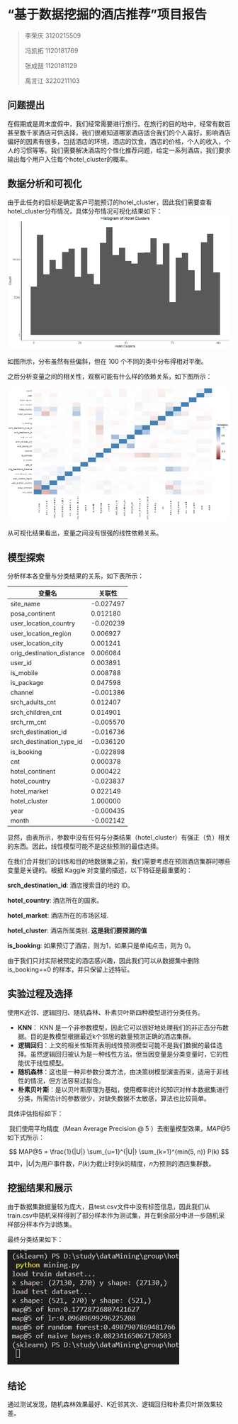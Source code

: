 # “基于数据挖掘的酒店推荐”项目报告

> 李荣庆 3120215509
>
> 冯凯拓 1120181769
>
> 张成喆 1120181129
>
> 禹言江 3220211103

## 问题提出

在假期或是周末度假中，我们经常需要进行旅行。在旅行的目的地中，经常有数百甚至数千家酒店可供选择，我们很难知道哪家酒店适合我们的个人喜好。影响酒店偏好的因素有很多，包括酒店的环境，酒店的饮食，酒店的价格，个人的收入，个人的习惯等等。我们需要解决酒店的个性化推荐问题，给定一系列酒店，我们要求输出每个用户入住每个hotel_cluster的概率。

## 数据分析和可视化

由于此任务的目标是确定客户可能预订的hotel_cluster，因此我们需要查看hotel_cluster分布情况，具体分布情况可视化结果如下：![hotel cluster](./img/hotel%20cluster.png)

如图所示，分布虽然有些偏斜，但在 100 个不同的类中分布得相对平衡。

之后分析变量之间的相关性，观察可能有什么样的依赖关系，如下图所示：

![relation](./img/relation.png)

从可视化结果看出，变量之间没有很强的线性依赖关系。

## 模型探索

分析样本各变量与分类结果的关系，如下表所示：

| 变量名                    | 关联性    |
| ------------------------- | --------- |
| site_name                 | -0.027497 |
| posa_continent            | 0.012180  |
| user_location_country     | -0.020239 |
| user_location_region      | 0.006927  |
| user_location_city        | 0.001241  |
| orig_destination_distance | 0.006084  |
| user_id                   | 0.003891  |
| is_mobile                 | 0.008788  |
| is_package                | 0.047598  |
| channel                   | -0.001386 |
| srch_adults_cnt           | 0.012407  |
| srch_children_cnt         | 0.014901  |
| srch_rm_cnt               | -0.005570 |
| srch_destination_id       | -0.016736 |
| srch_destination_type_id  | -0.036120 |
| is_booking                | -0.022898 |
| cnt                       | 0.000378  |
| hotel_continent           | 0.000422  |
| hotel_country             | -0.023837 |
| hotel_market              | 0.022149  |
| hotel_cluster             | 1.000000  |
| year                      | -0.000435 |
| month                     | -0.002142 |

显然，由表所示，参数中没有任何与分类结果（hotel_cluster）有强正（负）相关的东西。因此，线性模型可能不是这些预测的最佳选择。

在我们合并我们的训练和目的地数据集之前，我们需要考虑在预测酒店集群时哪些变量是关键的。根据 Kaggle 对变量的描述，以下特征是最重要的：

**srch_destination_id**:  酒店搜索目的地的 ID。 

**hotel_country**:  酒店所在的国家。

**hotel_market**:  酒店所在的市场区域.  

**hotel_cluster**:  酒店所属类别.  **这是我们要预测的值**  

**is_booking**:  如果预订了酒店，则为1，如果只是单纯点击，则为 0。

由于我们只对实际被预定的酒店感兴趣，因此我们可以从数据集中删除 is_booking==0 的样本，并只保留上述特征。

## 实验过程及选择

使用K近邻、逻辑回归、随机森林、朴素贝叶斯四种模型进行分类任务。

- **KNN**： KNN 是一个非参数模型，因此它可以很好地处理我们的非正态分布数据。目的是教模型根据最近k个邻居的数量预测正确的酒店集群。
- **逻辑回归**：上文的相关性矩阵表明线性预测模型可能不是我们数据的最佳选择。虽然逻辑回归被认为是一种线性方法，但当因变量是分类变量时，它的性能优于线性模型。
- **随机森林**：这也是一种非参数分类方法，由决策树模型演变而来，适用于非线性的情况，但方法容易过拟合。
- **朴素贝叶斯**：是以贝叶斯原理为基础，使用概率统计的知识对样本数据集进行分类，所需估计的参数很少，对缺失数据不太敏感，算法也比较简单。

具体评估指标如下：

​		我们使用平均精度（Mean Average Precision @ 5 ）去衡量模型效果，$MAP@5$如下式所示：

$$
MAP@5 = \frac{1}{|U|} \sum_{u=1}^{|U|} \sum_{k=1}^{min(5, n)} P(k)
$$
其中，$|U|$为用户事件数，$P(k)$为截止时刻$k$的精度，$n$为预测的酒店集群数。

## 挖掘结果和展示

由于数据集数据量较为庞大，且test.csv文件中没有标签信息，因此我们从train.csv中随机采样得到了部分样本作为测试集，并在剩余部分中进一步随机采样部分样本作为训练集。

最终分类结果如下：

![image-20220506155040991](./img/res.png)

## 结论

通过测试发现，随机森林效果最好、K近邻其次、逻辑回归和朴素贝叶斯效果较差。
